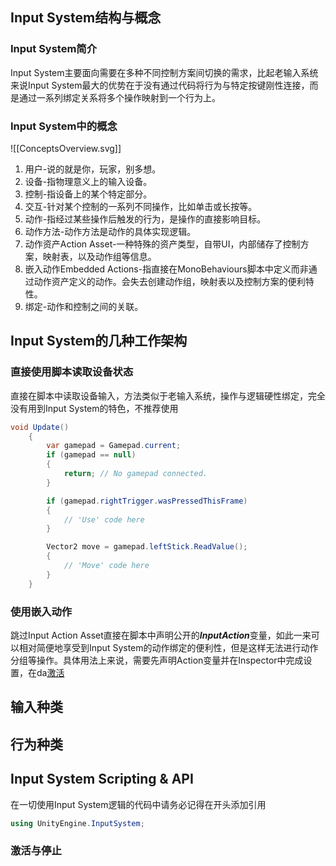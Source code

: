 ## Input System结构与概念
### Input System简介
Input System主要面向需要在多种不同控制方案间切换的需求，比起老输入系统来说Input System最大的优势在于没有通过代码将行为与特定按键刚性连接，而是通过一系列绑定关系将多个操作映射到一个行为上。
### Input System中的概念
![[ConceptsOverview.svg]]
1. 用户-说的就是你，玩家，别多想。
2. 设备-指物理意义上的输入设备。
3. 控制-指设备上的某个特定部分。
4. 交互-针对某个控制的一系列不同操作，比如单击或长按等。
5. 动作-指经过某些操作后触发的行为，是操作的直接影响目标。
6. 动作方法-动作方法是动作的具体实现逻辑。
7. 动作资产Action Asset-一种特殊的资产类型，自带UI，内部储存了控制方案，映射表，以及动作组等信息。
8. 嵌入动作Embedded Actions-指直接在MonoBehaviours脚本中定义而非通过动作资产定义的动作。会失去创建动作组，映射表以及控制方案的便利特性。
9. 绑定-动作和控制之间的关联。

## Input System的几种工作架构
### 直接使用脚本读取设备状态
直接在脚本中读取设备输入，方法类似于老输入系统，操作与逻辑硬性绑定，完全没有用到Input System的特色，不推荐使用
```cs
void Update()
    {
        var gamepad = Gamepad.current;
        if (gamepad == null)
        {
            return; // No gamepad connected.
        }

        if (gamepad.rightTrigger.wasPressedThisFrame)
        {
            // 'Use' code here
        }

        Vector2 move = gamepad.leftStick.ReadValue();
        {
            // 'Move' code here
        }
    }
```
### 使用嵌入动作
跳过Input Action Asset直接在脚本中声明公开的***InputAction***变量，如此一来可以相对简便地享受到Input System的动作绑定的便利性，但是这样无法进行动作分组等操作。具体用法上来说，需要先声明Action变量并在Inspector中完成设置，在da[激活](#激活与停止)
###
###

## 输入种类

## 行为种类

## Input System Scripting & API
在一切使用Input System逻辑的代码中请务必记得在开头添加引用
```cs
using UnityEngine.InputSystem;
```

### 激活与停止